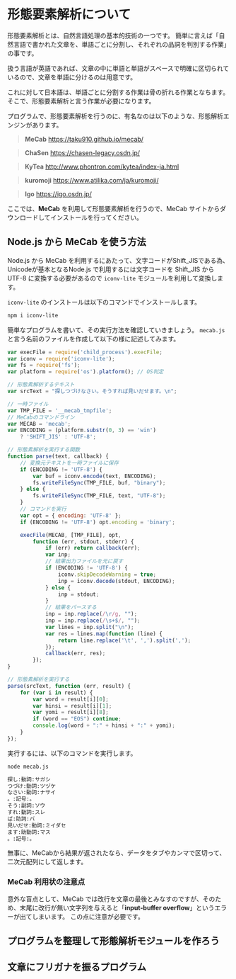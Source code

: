 # 形態要素解析について

形態要素解析とは、自然言語処理の基本的技術の一つです。
簡単に言えば「自然言語で書かれた文章を、単語ごとに分割し、それぞれの品詞を判別する作業」の事です。

扱う言語が英語であれば、文章の中に単語と単語がスペースで明確に区切られているので、文章を単語に分けるのは用意です。

これに対して日本語は、単語ごとに分割する作業は骨の折れる作業となちます。
そこで、形態要素解析と言う作業が必要になります。

プログラムで、形態要素解析を行うのに、有名なのは以下のような、形態解析エンジンがあります。

> **MeCab** 
> https://taku910.github.io/mecab/

> **ChaSen** 
> https://chasen-legacy.osdn.jp/

> **KyTea** 
> http://www.phontron.com/kytea/index-ja.html

> **kuromoji** 
> https://www.atilika.com/ja/kuromoji/

> **Igo** 
> https://igo.osdn.jp/


ここでは、**MeCab** を利用して形態要素解析を行うので、MeCab サイトからダウンロードしてインストールを行ってください。

## Node.js から MeCab を使う方法

Node.js から MeCab を利用するにあたって、文字コードがShift_JISである為、Unicodeが基本となるNode.js で利用するには文字コードを Shift_JIS から UTF-8 に変換する必要があるので `iconv-lite` モジュールを利用して変換します。

`iconv-lite` のインストールは以下のコマンドでインストールします。
```bash
npm i iconv-lite
```
簡単なプログラムを書いて、その実行方法を確認していきましょう。 `mecab.js` と言う名前のファイルを作成して以下の様に記述してみます。
```javascript
var execFile = require('child_process').execFile;
var iconv = require('iconv-lite');
var fs = require('fs');
var platform = require('os').platform(); // OS判定

// 形態素解析するテキスト
var srcText = "探しつづけなさい。そうすれば見いだせます。\n";

// 一時ファイル
var TMP_FILE = '__mecab_tmpfile';
// MeCabのコマンドライン
var MECAB = 'mecab';
var ENCODING = (platform.substr(0, 3) == 'win')
	? 'SHIFT_JIS' : 'UTF-8';

// 形態素解析を実行する関数
function parse(text, callback) {
	// 変換元テキストを一時ファイルに保存
	if (ENCODING != 'UTF-8') {
		var buf = iconv.encode(text, ENCODING);
		fs.writeFileSync(TMP_FILE, buf, "binary");
	} else {
		fs.writeFileSync(TMP_FILE, text, "UTF-8");
	}
	// コマンドを実行
	var opt = { encoding: 'UTF-8' };
	if (ENCODING != 'UTF-8') opt.encoding = 'binary';

	execFile(MECAB, [TMP_FILE], opt,
		function (err, stdout, stderr) {
			if (err) return callback(err);
			var inp;
			// 結果出力ファイルを元に戻す
			if (ENCODING != 'UTF-8') {
				iconv.skipDecodeWarning = true;
				inp = iconv.decode(stdout, ENCODING);
			} else {
				inp = stdout;
			}
			// 結果をパースする
			inp = inp.replace(/\r/g, "");
			inp = inp.replace(/\s+$/, "");
			var lines = inp.split("\n");
			var res = lines.map(function (line) {
				return line.replace('\t', ',').split(',');
			});
			callback(err, res);
		});
}

// 形態素解析を実行する
parse(srcText, function (err, result) {
	for (var i in result) {
		var word = result[i][0];
		var hinsi = result[i][1];
		var yomi = result[i][8];
		if (word == "EOS") continue;
		console.log(word + ":" + hinsi + ":" + yomi);
	}
});
```
実行するには、以下のコマンドを実行します。
```bash
node mecab.js
```
```bash
探し:動詞:サガシ
つづけ:動詞:ツヅケ
なさい:動詞:ナサイ
。:記号:。
そう:副詞:ソウ
すれ:動詞:スレ
ば:助詞:バ
見いだせ:動詞:ミイダセ
ます:助動詞:マス
。:記号:。
```
無事に、MeCabから結果が返されたなら、データをタブやカンマで区切って、二次元配列にして返します。
### MeCab 利用状の注意点
意外な盲点として、MeCab では改行を文章の最後とみなすのですが、そのため、末尾に改行が無い文字列を与えると「**input-buffer overflow**」というエラーが出てしまいます。
この点に注意が必要です。

## プログラムを整理して形態解析モジュールを作ろう

## 文章にフリガナを振るプログラム

